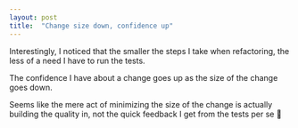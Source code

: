 ```yaml
---
layout: post
title:  "Change size down, confidence up"
---
```


Interestingly, I noticed that the smaller the steps I take when refactoring, the less of a need I have to run the tests.

The confidence I have about a change goes up as the size of the change goes down.

Seems like the mere act of minimizing the size of the change is actually building the quality in, not the quick feedback I get from the tests per se 🤔
